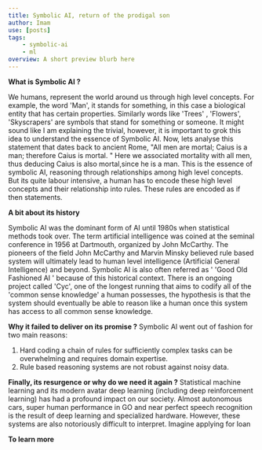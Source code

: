 ```yaml
---
title: Symbolic AI, return of the prodigal son
author: Imam
use: [posts]
tags:
    - symbolic-ai
    - ml
overview: A short preview blurb here
---
```


**What is Symbolic AI ?** 

We humans, represent the world around us through high level concepts. For example, the word 'Man', it stands for something, in this case a biological entity that has certain properties.  Similarly words like 'Trees' , 'Flowers', 'Skyscrapers' are symbols that stand for something or someone. It might sound like I am explaining the trivial, however, it is important to grok this idea to understand the essence of Symbolic AI. Now, lets analyse this statement that dates back to ancient Rome, "All men are mortal;  Caius is a man; therefore Caius is mortal. " Here we associated mortality with all men, thus deducing Caius is also mortal,since he is a man. This is the essence of symbolic AI, reasoning through relationships among high level concepts. But its quite labour intensive, a human has to encode these high level concepts and their relationship into rules. These rules are encoded as if then statements.

**A bit about its history** 

Symbolic AI was the dominant form of AI until 1980s when statistical methods took over. The term artificial intelligence was coined at the seminal conference in 1956 at Dartmouth, organized by John McCarthy. The pioneers of the field John McCarthy and Marvin Minsky believed rule based system will ultimately lead to human level intelligence (Artificial General Intelligence) and beyond.  Symbolic AI is also often referred as ' 'Good Old Fashioned AI ' because of this historical context. There is an ongoing project called 'Cyc', one of the longest running that aims to codify all of the 'common sense knowledge' a human possesses, the hypothesis is that the system should eventually be able to reason like a human once this system has access to all common sense knowledge. 


**Why it failed to deliver on its promise ?**
Symbolic AI went out of fashion for two main reasons:

1. Hard coding a chain of rules for sufficiently complex tasks can be overwhelming and requires domain expertise.  
2. Rule based reasoning systems are not robust against noisy data.


**Finally, its resurgence or why do we need it again ?**
Statistical machine learning and its modern avatar deep learning (including deep reinforcement learning) has had a profound impact on our society. Almost autonomous cars, super human performance in GO and near perfect speech recognition is the result of deep learning and specialized hardware. However, these systems are also notoriously difficult to interpret. Imagine applying for loan



**To learn more** 
